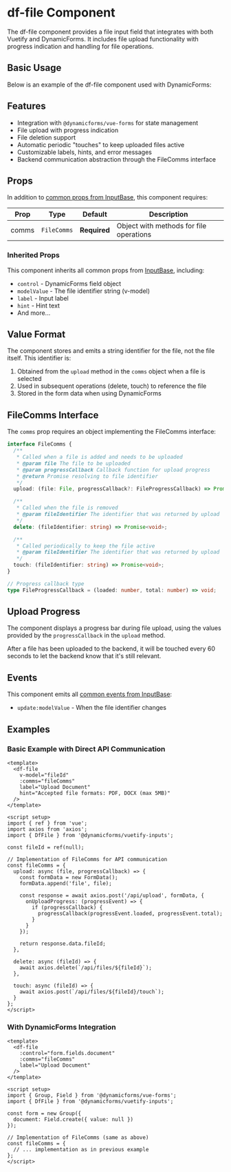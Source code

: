 # df-file Component

The df-file component provides a file input field that integrates with both Vuetify and DynamicForms. It includes file 
upload functionality with progress indication and handling for file operations.

## Basic Usage

Below is an example of the df-file component used with DynamicForms:

<file-basic/>

## Features

- Integration with `@dynamicforms/vue-forms` for state management
- File upload with progress indication
- File deletion support
- Automatic periodic "touches" to keep uploaded files active
- Customizable labels, hints, and error messages
- Backend communication abstraction through the FileComms interface

## Props

In addition to [common props from InputBase](./input-base), this component requires:

| Prop | Type | Default | Description |
|------|------|---------|-------------|
| comms | `FileComms` | **Required** | Object with methods for file operations |

### Inherited Props

This component inherits all common props from [InputBase](./input-base), including:
- `control` - DynamicForms field object
- `modelValue` - The file identifier string (v-model)
- `label` - Input label
- `hint` - Hint text
- And more...

## Value Format

The component stores and emits a string identifier for the file, not the file itself. This identifier is:

1. Obtained from the `upload` method in the `comms` object when a file is selected
2. Used in subsequent operations (delete, touch) to reference the file
3. Stored in the form data when using DynamicForms

## FileComms Interface

The `comms` prop requires an object implementing the FileComms interface:

```typescript
interface FileComms {
  /**
   * Called when a file is added and needs to be uploaded
   * @param file The file to be uploaded
   * @param progressCallback Callback function for upload progress
   * @return Promise resolving to file identifier
   */
  upload: (file: File, progressCallback?: FileProgressCallback) => Promise<string>;

  /**
   * Called when the file is removed
   * @param fileIdentifier The identifier that was returned by upload
   */
  delete: (fileIdentifier: string) => Promise<void>;

  /**
   * Called periodically to keep the file active
   * @param fileIdentifier The identifier that was returned by upload
   */
  touch: (fileIdentifier: string) => Promise<void>;
}

// Progress callback type
type FileProgressCallback = (loaded: number, total: number) => void;
```

## Upload Progress

The component displays a progress bar during file upload, using the values provided by the `progressCallback` in the
`upload` method.

After a file has been uploaded to the backend, it will be touched every 60 seconds to let the backend know that it's still 
relevant.

## Events

This component emits all [common events from InputBase](./input-base):
- `update:modelValue` - When the file identifier changes

## Examples

### Basic Example with Direct API Communication

```vue
<template>
  <df-file
    v-model="fileId"
    :comms="fileComms"
    label="Upload Document"
    hint="Accepted file formats: PDF, DOCX (max 5MB)"
  />
</template>

<script setup>
import { ref } from 'vue';
import axios from 'axios';
import { DfFile } from '@dynamicforms/vuetify-inputs';

const fileId = ref(null);

// Implementation of FileComms for API communication
const fileComms = {
  upload: async (file, progressCallback) => {
    const formData = new FormData();
    formData.append('file', file);
    
    const response = await axios.post('/api/upload', formData, {
      onUploadProgress: (progressEvent) => {
        if (progressCallback) {
          progressCallback(progressEvent.loaded, progressEvent.total);
        }
      }
    });
    
    return response.data.fileId;
  },
  
  delete: async (fileId) => {
    await axios.delete(`/api/files/${fileId}`);
  },
  
  touch: async (fileId) => {
    await axios.post(`/api/files/${fileId}/touch`);
  }
};
</script>
```

### With DynamicForms Integration

```vue
<template>
  <df-file
    :control="form.fields.document"
    :comms="fileComms"
    label="Upload Document"
  />
</template>

<script setup>
import { Group, Field } from '@dynamicforms/vue-forms';
import { DfFile } from '@dynamicforms/vuetify-inputs';

const form = new Group({
  document: Field.create({ value: null })
});

// Implementation of FileComms (same as above)
const fileComms = {
  // ... implementation as in previous example
};
</script>
```

<script setup>
import FileBasic from '../components/file-basic.vue';
</script>
